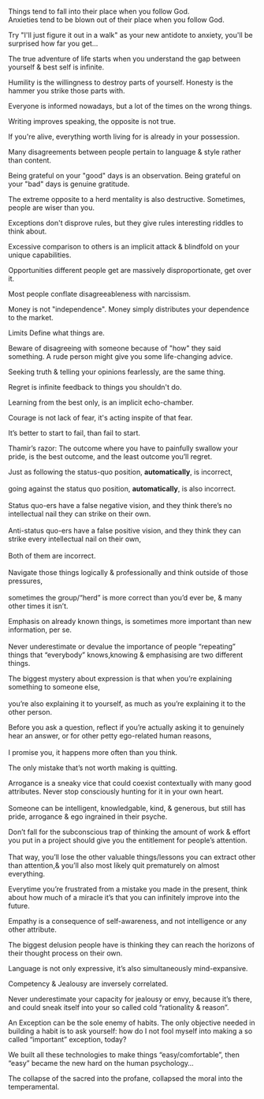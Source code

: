 




<!--quote-2-->
Things tend to fall into their place when you follow God.
<br>
Anxieties tend to be blown out of their place when you follow God.

<!--quote-1-->
Try "I'll just figure it out in a walk" as your new antidote to anxiety, you'll be surprised how far you get...

<!--quote0-->
The true adventure of life starts when you understand the gap between yourself & best self is infinite.

<!--quote1-->
Humility is the willingness to destroy parts of yourself. Honesty is the hammer you strike those parts with.

<!--quote2-->
Everyone is informed nowadays, but a lot of the times on the wrong things.

<!--quote3-->
Writing improves speaking, the opposite is not true.

<!--quote4-->
If you're alive, everything worth living for is already in your possession.

<!--quote5-->
Many disagreements between people pertain to language & style rather than content.

<!--quote6-->
Being grateful on your "good" days is an observation. Being grateful on your "bad" days is genuine gratitude.

<!--quote7-->
The extreme opposite to a herd mentality is also destructive. Sometimes, people are wiser than you.

<!--quote8-->
Exceptions don't disprove rules, but they give rules interesting riddles to think about.

<!--quote9-->
Excessive comparison to others is an implicit attack & blindfold on your unique capabilities.

<!--quote10-->
Opportunities different people get are massively disproportionate, get over it.

<!--quote11-->
Most people conflate disagreeableness with narcissism.

<!--quote12-->
Money is not "independence". Money simply distributes your dependence to the market.

<!--quote13-->
Limits Define what things are. 

<!--quote14-->
Beware of disagreeing with someone because of "how" they said something. A rude person might give you some life-changing advice.

<!--quote15-->
Seeking truth & telling your opinions fearlessly, are the same thing.

<!--quote16-->
Regret is infinite feedback to things you shouldn't do. 

<!--quote17-->
Learning from the best only, is an implicit echo-chamber. 

<!--quote18-->
Courage is not lack of fear, it's acting inspite of that fear.

<!--quote19-->
It’s better to start to fail, than fail to start.

<!--quote20-->
Thamir’s razor: 
The outcome where you have to painfully swallow your pride, is the best outcome, and the least outcome you’ll regret.

<!--quote21-->
Just as following the status-quo position, <b>automatically</b>, is incorrect, 
<br><br>going against the status quo position, <b>automatically</b>, is also incorrect.
<br><br>Status quo-ers have a false negative vision, and they think there’s no intellectual nail they can strike on their own.
<br><br>Anti-status quo-ers have a false positive vision, and they think they can strike every intellectual nail on their own,
<br><br>Both of them are incorrect.
<br><br>Navigate those things logically & professionally and think outside of those pressures,
<br><br>sometimes the group/“herd” is more correct than you’d ever be, & many other times it isn’t.

<!--quote22-->
Emphasis on already known things, is sometimes more important than new information, per se.
<br><br>Never underestimate or devalue the importance of people “repeating” things that “everybody” knows,knowing & emphasising are two different things.

<!--quote23-->
The biggest mystery about expression is that when you’re explaining something to someone else, 
<br><br>you’re also explaining it to yourself, as much as you’re explaining it to the other person.

<!--quote24-->
Before you ask a question, reflect if you’re actually asking it to genuinely hear an answer, or for other petty ego-related human reasons, 
<br><br>I promise you, it happens more often than you think.

<!--quote25-->
The only mistake that’s not worth making is quitting.

<!--quote26-->
Arrogance is a sneaky vice that could coexist contextually with many good attributes. Never stop consciously hunting for it in your own heart.
<br><br>Someone can be intelligent, knowledgable, kind, & generous, but still has pride, arrogance & ego ingrained in their psyche.

<!--quote27-->
Don’t fall for the subconscious trap of thinking the amount of work & effort you put in a project should give you the entitlement for people’s attention. 
<br><br>That way, you’ll lose the other valuable things/lessons you can extract other than attention,& you’ll also most likely quit prematurely on almost everything.

<!--quote28-->
Everytime you’re frustrated from a mistake you made in the present, think about how much of a miracle it’s that you can infinitely improve into the future.

<!--quote29-->
Empathy is a consequence of self-awareness, and not intelligence or any other attribute.

<!--quote30-->
The biggest delusion people have is thinking they can reach the horizons of their thought process on their own. 

<!--quote31-->
Language is not only expressive, it’s also simultaneously mind-expansive.

<!--quote32-->
Competency & Jealousy are inversely correlated.

<!--quote33-->
Never underestimate your capacity for jealousy or envy, because it’s there, and could sneak itself into your so called cold “rationality & reason”.

<!--quote34-->
An Exception can be the sole enemy of habits. The only objective needed in building a habit is to ask yourself: how do I not fool myself into making a so called “important” exception, today?

<!--quote35-->
We built all these technologies to make things “easy/comfortable”, then “easy” became the new hard on the human psychology…

<!--quote37-->
The collapse of the sacred into the profane, collapsed the moral into the temperamental.